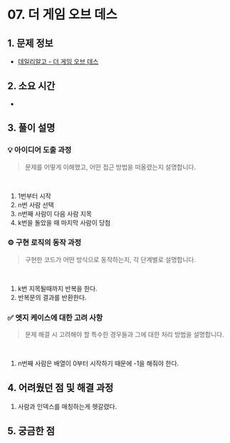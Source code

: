 # 07. 더 게임 오브 데스

## 1. 문제 정보
- [데일리알고 - 더 게임 오브 데스](https://dailyalgo.kr/problems/170)

## 2. 소요 시간
- 

## 3. 풀이 설명
### 💡 아이디어 도출 과정
> 문제를 어떻게 이해했고, 어떤 접근 방법을 떠올렸는지 설명합니다.
<br>

1. 1번부터 시작
2. n번 사람 선택
3. n번째 사람이 다음 사람 지목
4. k번을 돌았을 때 마지막 사람이 당첨

### ⚙️ 구현 로직의 동작 과정
> 구현한 코드가 어떤 방식으로 동작하는지, 각 단계별로 설명합니다.
<br>

1. k번 지목될때까지 반복을 한다.
2. 반복문의 결과를 반환한다.


### ✅ 엣지 케이스에 대한 고려 사항
> 문제 해결 시 고려해야 할 특수한 경우들과 그에 대한 처리 방법을 설명합니다.
<br>

1. n번째 사람은 배열이 0부터 시작하기 때문에 -1을 해줘야 한다.

## 4. 어려웠던 점 및 해결 과정
1. 사람과 인덱스를 매칭하는게 헷갈렸다.

## 5. 궁금한 점
